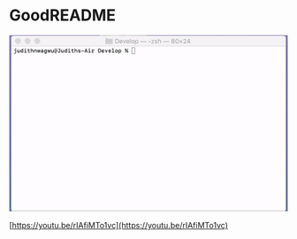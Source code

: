 # GoodREADME

![Display of working application](./index.gif)

[https://youtu.be/rIAfiMTo1vc](https://youtu.be/rIAfiMTo1vc)

